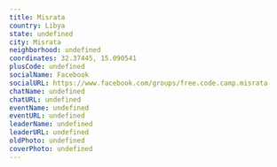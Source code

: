 ```yaml
---
title: Misrata
country: Libya
state: undefined
city: Misrata
neighborhood: undefined
coordinates: 32.37445, 15.090541
plusCode: undefined
socialName: Facebook
socialURL: https://www.facebook.com/groups/free.code.camp.misrata
chatName: undefined
chatURL: undefined
eventName: undefined
eventURL: undefined
leaderName: undefined
leaderURL: undefined
oldPhoto: undefined
coverPhoto: undefined
---
```

